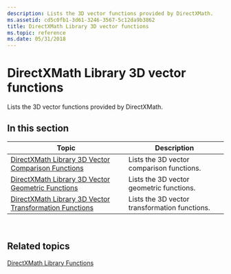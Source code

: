 ```yaml
---
description: Lists the 3D vector functions provided by DirectXMath.
ms.assetid: cd5c0fb1-3d61-3246-3567-5c12da9b3862
title: DirectXMath Library 3D vector functions
ms.topic: reference
ms.date: 05/31/2018
---
```


# DirectXMath Library 3D vector functions

Lists the 3D vector functions provided by DirectXMath.

## In this section



| Topic                                                                                                                           | Description                                              |
|---------------------------------------------------------------------------------------------------------------------------------|----------------------------------------------------------|
| [DirectXMath Library 3D Vector Comparison Functions](ovw-xnamath-reference-functions-vector3-comparison.md)<br/>         | Lists the 3D vector comparison functions.<br/>     |
| [DirectXMath Library 3D Vector Geometric Functions](ovw-xnamath-reference-functions-vector3-geometric.md)<br/>           | Lists the 3D vector geometric functions.<br/>      |
| [DirectXMath Library 3D Vector Transformation Functions](ovw-xnamath-reference-functions-vector3-transformation.md)<br/> | Lists the 3D vector transformation functions.<br/> |



 

## Related topics

<dl> <dt>

[DirectXMath Library Functions](ovw-xnamath-reference-functions.md)
</dt> </dl>

 

 




